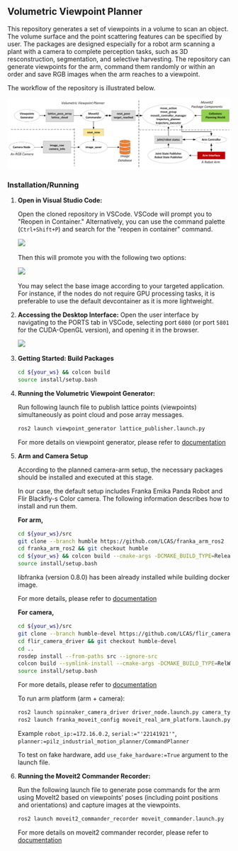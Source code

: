 ## Volumetric Viewpoint Planner

This repository generates a set of viewpoints in a volume to scan an object. The volume surface and the point scattering features can be specified by user. The packages are designed especially for a robot arm scanning a plant with a camera to complete perception tasks, such as 3D resconstruction, segmentation, and selective harvesting. The repository can generate viewpoints for the arm, command them randomly or within an order and save RGB images when the arm reaches to a viewpoint. 

The workflow of the repository is illustrated below.

<img src="docs/Volumetric_Viewpoint_Planner_Github.png" width="800" > 

### Installation/Running

1. **Open in Visual Studio Code:**

   Open the cloned repository in VSCode. VSCode will prompt you to "Reopen in Container." Alternatively, you can use the command palette (`Ctrl+Shift+P`) and search for the "reopen in container" command.

   <img src="https://github.com/LCAS/ros2_pkg_template/assets/47870260/52b26ae9-ffe9-4e7c-afb9-88cee88f870f" width="300">


   Then this will promote you with the following two options:

   <img src="https://github.com/user-attachments/assets/d0885c75-59de-4b5d-a8b7-c38bf02444d4" width="400">


   You may select the base image according to your targeted application. For instance, if the nodes do not require GPU processing tasks, it is preferable to use the default devcontainer as it is more lightweight.

2. **Accessing the Desktop Interface:**
   Open the user interface by navigating to the PORTS tab in VSCode, selecting port `6080` (or port `5801` for the CUDA-OpenGL version), and opening it in the browser.

   <img src="https://github.com/LCAS/ros2_pkg_template/assets/47870260/b61f4c95-453b-4c92-ad66-5133c91abb05" width="400">

3. **Getting Started: Build Packages**

   ```bash
   cd ${your_ws} && colcon build
   source install/setup.bash
   ```

4. **Running the Volumetric Viewpoint Generator:**

   Run following launch file to publish lattice points (viewpoints) simultaneously as point cloud and pose array messages.

   ```bash
   ros2 launch viewpoint_generator lattice_publisher.launch.py
   ```
   For more details on viewpoint generator, please refer to [documentation](src/viewpoint_generator/README.md#viewpoint-generator)

5. **Arm and Camera Setup**

   According to the planned camera-arm setup, the necessary packages should be installed and executed at this stage.

   In our case, the default setup includes Franka Emika Panda Robot and Flir Blackfly-s Color camera. The following information describes how to install and run them.

   **For arm,**

   ```bash
   cd ${your_ws}/src
   git clone --branch humble https://github.com/LCAS/franka_arm_ros2
   cd franka_arm_ros2 && git checkout humble
   cd ${your_ws} && colcon build --cmake-args -DCMAKE_BUILD_TYPE=Release -DFranka_DIR:PATH=/libfranka/build`
   source install/setup.bash
   ```
   libfranka (version 0.8.0) has been already installed while building docker image. 

   For more details, please refer to [documentation](https://github.com/LCAS/franka_arm_ros2)

   **For camera,**

   ```bash
   cd ${your_ws}/src
   git clone --branch humble-devel https://github.com/LCAS/flir_camera_driver
   cd flir_camera_driver && git checkout humble-devel
   cd ..
   rosdep install --from-paths src --ignore-src
   colcon build --symlink-install --cmake-args -DCMAKE_BUILD_TYPE=RelWithDebInfo -DCMAKE_EXPORT_COMPILE_COMMANDS=ON
   source install/setup.bash
   ```

   For more details, please refer to [documentation](https://github.com/LCAS/flir_camera_driver/blob/humble-devel/spinnaker_camera_driver/doc/index.rst)

   To run arm platform (arm + camera):
   ```bash
   ros2 launch spinnaker_camera_driver driver_node.launch.py camera_type:=blackfly_s serial:="'<camera-serial>'"
   ros2 launch franka_moveit_config moveit_real_arm_platform.launch.py robot_ip:=<fci-ip> camera_type:=blackfly_s serial:="'<camera-serial>'" load_camera:=True planner:=<planner_name>
   ```
   Example `robot_ip:=172.16.0.2`, `serial:="'22141921'"`, `planner:=pilz_industrial_motion_planner/CommandPlanner` 

   To test on fake hardware, add `use_fake_hardware:=True` argument to the launch file.

6. **Running the Moveit2 Commander Recorder:**

   Run the following launch file to generate pose commands for the arm using MoveIt2 based on viewpoints' poses (including point positions and orientations) and capture images at the viewpoints.

   ```bash
   ros2 launch moveit2_commander_recorder moveit_commander.launch.py
   ```
   For more details on moveit2 commander recorder, please refer to [documentation](src/moveit2_commander_recorder#franka-arm-moveit-commander-for-plant-inspection)



